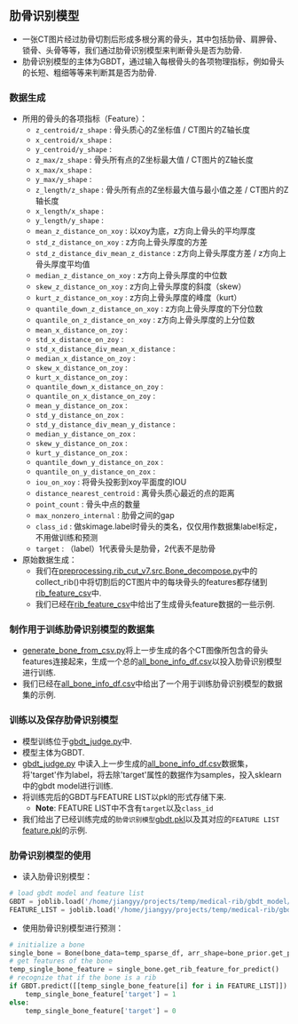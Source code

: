 ## 肋骨识别模型
- 一张CT图片经过肋骨切割后形成多根分离的骨头，其中包括肋骨、肩胛骨、锁骨、头骨等等，我们通过肋骨识别模型来判断骨头是否为肋骨.
- 肋骨识别模型的主体为GBDT，通过输入每根骨头的各项物理指标，例如骨头的长短、粗细等等来判断其是否为肋骨.
### 数据生成
- 所用的骨头的各项指标（Feature）：
  - `z_centroid/z_shape` : 骨头质心的Z坐标值 / CT图片的Z轴长度
  - `x_centroid/x_shape` :
  - `y_centroid/y_shape` :
  - `z_max/z_shape` : 骨头所有点的Z坐标最大值 / CT图片的Z轴长度
  - `x_max/x_shape` :
  - `y_max/y_shape` : 
  - `z_length/z_shape` : 骨头所有点的Z坐标最大值与最小值之差 / CT图片的Z轴长度
  - `x_length/x_shape` :
  - `y_length/y_shape` :
  - `mean_z_distance_on_xoy` : 以xoy为底，z方向上骨头的平均厚度
  - `std_z_distance_on_xoy` : z方向上骨头厚度的方差
  - `std_z_distance_div_mean_z_distance` : z方向上骨头厚度方差 / z方向上骨头厚度平均值
  - `median_z_distance_on_xoy` : z方向上骨头厚度的中位数
  - `skew_z_distance_on_xoy` : z方向上骨头厚度的斜度（skew）
  - `kurt_z_distance_on_xoy` : z方向上骨头厚度的峰度（kurt）
  - `quantile_down_z_distance_on_xoy` : z方向上骨头厚度的下分位数
  - `quantile_on_z_distance_on_xoy` : z方向上骨头厚度的上分位数
  - `mean_x_distance_on_zoy` : 
  - `std_x_distance_on_zoy` : 
  - `std_x_distance_div_mean_x_distance` : 
  - `median_x_distance_on_zoy` : 
  - `skew_x_distance_on_zoy` : 
  - `kurt_x_distance_on_zoy` : 
  - `quantile_down_x_distance_on_zoy` : 
  - `quantile_on_x_distance_on_zoy` : 
  - `mean_y_distance_on_zox` : 
  - `std_y_distance_on_zox` : 
  - `std_y_distance_div_mean_y_distance` : 
  - `median_y_distance_on_zox` : 
  - `skew_y_distance_on_zox` : 
  - `kurt_y_distance_on_zox` : 
  - `quantile_down_y_distance_on_zox` : 
  - `quantile_on_y_distance_on_zox` : 
  - `iou_on_xoy` : 将骨头投影到xoy平面度的IOU
  - `distance_nearest_centroid` : 离骨头质心最近的点的距离
  - `point_count` : 骨头中点的数量
  - `max_nonzero_internal` : 肋骨之间的gap
  - `class_id` : 做skimage.label时骨头的类名，仅仅用作数据集label标定，不用做训练和预测
  - `target` : （label）1代表骨头是肋骨，2代表不是肋骨
- 原始数据生成：
  - 我们在[preprocessing.rib_cut_v7.src.Bone_decompose.py](https://github.com/jiangyy5318/medical-rib/blob/master/preprocessing/rib_cut_v7/src/Bone_decompose.py)中的collect_rib()中将切割后的CT图片中的每块骨头的features都存储到[rib_feature_csv](https://github.com/jiangyy5318/medical-rib/tree/master/preprocessing/Rib_Recognition_Model/rib_feature_csv)中.
  - 我们已经在[rib_feature_csv](https://github.com/jiangyy5318/medical-rib/tree/master/preprocessing/Rib_Recognition_Model/rib_feature_csv)中给出了生成骨头feature数据的一些示例.
### 制作用于训练肋骨识别模型的数据集
- [generate_bone_from_csv.py](https://github.com/jiangyy5318/medical-rib/blob/master/preprocessing/Rib_Recognition_Model/generate_bone_info_csv.py)将上一步生成的各个CT图像所包含的骨头features连接起来，生成一个总的[all_bone_info_df.csv](https://github.com/jiangyy5318/medical-rib/blob/master/preprocessing/Rib_Recognition_Model/all_bone_info_df.csv)以投入肋骨识别模型进行训练.
- 我们已经在[all_bone_info_df.csv](https://github.com/jiangyy5318/medical-rib/blob/master/preprocessing/Rib_Recognition_Model/all_bone_info_df.csv)中给出了一个用于训练肋骨识别模型的数据集的示例.
### 训练以及保存肋骨识别模型
- 模型训练位于[gbdt_judge.py](https://github.com/jiangyy5318/medical-rib/blob/master/preprocessing/Rib_Recognition_Model/gbdt_judge_rib.py)中.
- 模型主体为GBDT.
- [gbdt_judge.py](https://github.com/jiangyy5318/medical-rib/blob/master/preprocessing/Rib_Recognition_Model/gbdt_judge_rib.py) 中读入上一步生成的[all_bone_info_df.csv](https://github.com/jiangyy5318/medical-rib/blob/master/preprocessing/Rib_Recognition_Model/all_bone_info_df.csv)数据集，将'target'作为label，将去除'target'属性的数据作为samples，投入sklearn中的gbdt model进行训练.
- 将训练完后的GBDT与FEATURE LIST以pkl的形式存储下来.
  - **Note**: FEATURE LIST中不含有`target`以及`class_id`
- 我们给出了已经训练完成的`肋骨识别模型`[gbdt.pkl](https://github.com/jiangyy5318/medical-rib/blob/master/preprocessing/Rib_Recognition_Model/gbdt.pkl)以及其对应的`FEATURE LIST` [feature.pkl](https://github.com/jiangyy5318/medical-rib/blob/master/preprocessing/Rib_Recognition_Model/feature.pkl)的示例.
### 肋骨识别模型的使用
- 读入肋骨识别模型：
```python
# load gbdt model and feature list
GBDT = joblib.load('/home/jiangyy/projects/temp/medical-rib/gbdt_model/gbdt.pkl')
FEATURE_LIST = joblib.load('/home/jiangyy/projects/temp/medical-rib/gbdt_model/feature.pkl')
```
- 使用肋骨识别模型进行预测：
```python
# initialize a bone
single_bone = Bone(bone_data=temp_sparse_df, arr_shape=bone_prior.get_prior_shape(), spine_width=100, prior_zoy_center_y_axis_line_df=bone_prior.get_zoy_symmetric_y_axis_line_df())
# get features of the bone
temp_single_bone_feature = single_bone.get_rib_feature_for_predict()
# recognize that if the bone is a rib
if GBDT.predict([[temp_single_bone_feature[i] for i in FEATURE_LIST]]):
    temp_single_bone_feature['target'] = 1
else:
    temp_single_bone_feature['target'] = 0
```
